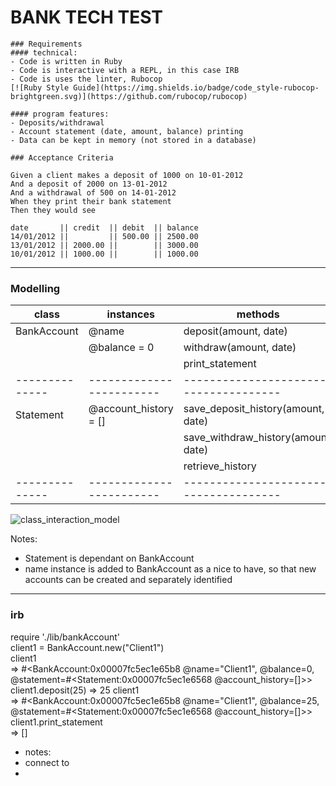 BANK TECH TEST
==============

````
### Requirements
#### technical:
- Code is written in Ruby  
- Code is interactive with a REPL, in this case IRB
- Code is uses the linter, Rubocop
[![Ruby Style Guide](https://img.shields.io/badge/code_style-rubocop-brightgreen.svg)](https://github.com/rubocop/rubocop)

#### program features:
- Deposits/withdrawal  
- Account statement (date, amount, balance) printing  
- Data can be kept in memory (not stored in a database)  
````
````
### Acceptance Criteria

Given a client makes a deposit of 1000 on 10-01-2012  
And a deposit of 2000 on 13-01-2012  
And a withdrawal of 500 on 14-01-2012  
When they print their bank statement  
Then they would see  

date       || credit  || debit  || balance
14/01/2012 ||         || 500.00 || 2500.00
13/01/2012 || 2000.00 ||        || 3000.00
10/01/2012 || 1000.00 ||        || 1000.00
````
-----

### Modelling

| class        |  instances             |  methods                             |
|--------------|------------------------|--------------------------------------|
| BankAccount  |  @name                 |  deposit(amount, date)               |
|              |  @balance = 0          |  withdraw(amount, date)              |
|              |                        |  print_statement                     |
|--------------|------------------------|--------------------------------------|
| Statement    |  @account_history = [] |  save_deposit_history(amount, date)  |
|              |                        |  save_withdraw_history(amount, date) |
|              |                        |  retrieve_history                    |
|--------------|------------------------|--------------------------------------|

![class_interaction_model](class_interaction_model)  


Notes:
- Statement is dependant on BankAccount  
- name instance is added to BankAccount as a nice to have, so that new accounts can be created and separately identified

----

### irb
require './lib/bankAccount'  
client1 = BankAccount.new("Client1")  
client1  
=> #<BankAccount:0x00007fc5ec1e65b8 @name="Client1", @balance=0, @statement=#<Statement:0x00007fc5ec1e6568 @account_history=[]>>  
client1.deposit(25)
 => 25
 client1  
 => #<BankAccount:0x00007fc5ec1e65b8 @name="Client1", @balance=25, @statement=#<Statement:0x00007fc5ec1e6568 @account_history=[]>>   
 client1.print_statement  
 => []   

 - notes:   
 - connect <adding a deposit> to <saving to history>
 -
